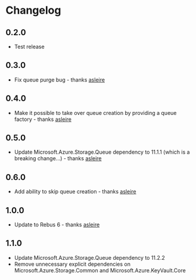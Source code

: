 # Changelog

## 0.2.0
* Test release

## 0.3.0
* Fix queue purge bug - thanks [asleire]

## 0.4.0
* Make it possible to take over queue creation by providing a queue factory - thanks [asleire]

## 0.5.0
* Update Microsoft.Azure.Storage.Queue dependency to 11.1.1 (which is a breaking change...) - thanks [asleire]

## 0.6.0
* Add ability to skip queue creation - thanks [asleire]

## 1.0.0
* Update to Rebus 6 - thanks [asleire]

## 1.1.0
* Update Microsoft.Azure.Storage.Queue dependency to 11.2.2
* Remove unnecessary explicit dependencies on Microsoft.Azure.Storage.Common and Microsoft.Azure.KeyVault.Core

[asleire]: https://github.com/asleire